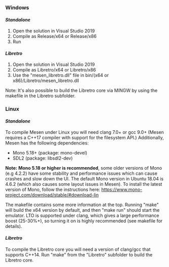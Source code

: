 ### Windows

#### *Standalone*

1) Open the solution in Visual Studio 2019
2) Compile as Release/x64 or Release/x86
3) Run

#### *Libretro*

1) Open the solution in Visual Studio 2019
2) Compile as Libretro/x64 or Libretro/x86
3) Use the "mesen_libretro.dll" file in bin/(x64 or x86)/Libretro/mesen_libretro.dll

Note: It's also possible to build the Libretro core via MINGW by using the makefile in the Libretro subfolder.

### Linux

#### *Standalone*

To compile Mesen under Linux you will need clang 7.0+ or gcc 9.0+ (Mesen requires a C++17 compiler with support for the filesystem API.) Additionally, Mesen has the following dependencies:

* Mono 5.18+  (package: mono-devel) 
* SDL2  (package: libsdl2-dev)

**Note:** **Mono 5.18 or higher is recommended**, some older versions of Mono (e.g 4.2.2) have some stability and performance issues which can cause crashes and slow down the UI.
The default Mono version in Ubuntu 18.04 is 4.6.2 (which also causes some layout issues in Mesen).  To install the latest version of Mono, follow the instructions here: https://www.mono-project.com/download/stable/#download-lin

The makefile contains some more information at the top.  Running "make" will build the x64 version by default, and then "make run" should start the emulator.
LTO is supported under clang, which gives a large performance boost (25-30%+), so turning it on is highly recommended (see makefile for details).

#### *Libretro*

To compile the Libretro core you will need a version of clang/gcc that supports C++14.
Run "make" from the "Libretro" subfolder to build the Libretro core.
